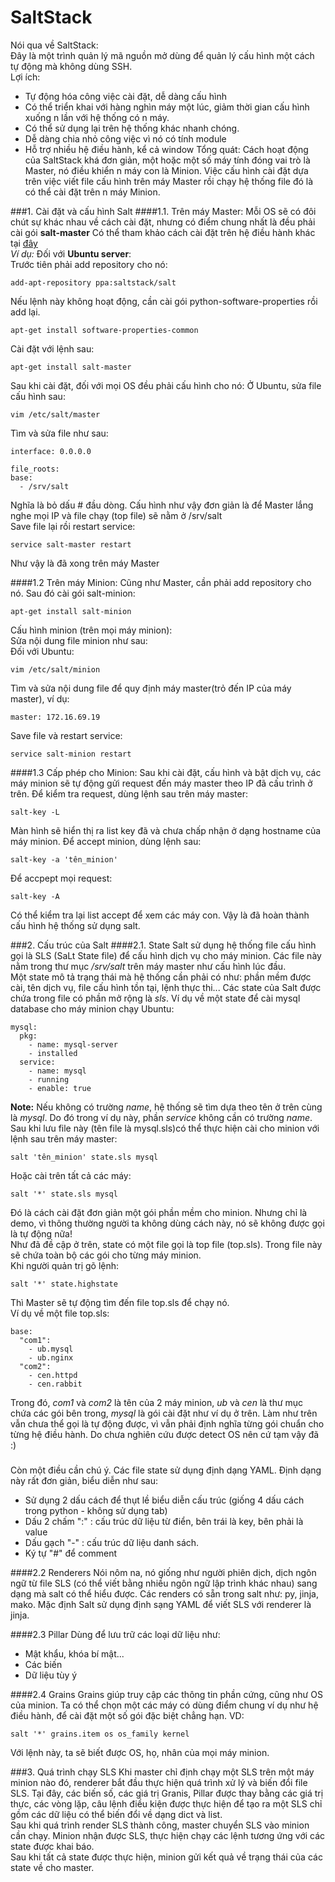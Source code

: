 SaltStack
=========
Nói qua về SaltStack: <br>
Đây là một trình quản lý mã nguồn mở dùng để quản lý cấu hình một cách tự động mà không dùng SSH. <br>
Lợi ích:
- Tự động hóa công việc cài đặt, dễ dàng cấu hình
- Có thể triển khai với hàng nghìn máy một lúc, giảm thời gian cấu hình xuống n lần với hệ thống có n máy.
- Có thể sử dụng lại trên hệ thống khác nhanh chóng.
- Dễ dàng chia nhỏ công việc vì nó có tính module
- Hỗ trợ nhiều hệ điều hành, kể cả window
Tổng quát:
Cách hoạt động của SaltStack khá đơn giản, một hoặc một số máy tính đóng vai trò là Master, nó điều khiển n máy con là Minion.
Việc cấu hình cài đặt dựa trên việc viết file cấu hình trên máy Master rồi chạy hệ thống file đó là có thể cài đặt trên n máy Minion.

###1. Cài đặt và cấu hình Salt
####1.1. Trên máy Master:
Mỗi OS sẽ có đôi chút sự khác nhau về cách cài đặt, nhưng có điểm chung nhất là đều phải cài gói **salt-master**
Có thể tham khảo cách cài đặt trên hệ điều hành khác tại [đây](http://docs.saltstack.com/en/latest/topics/installation/index.html#quick-install) <br>
*Ví dụ:* Đối với **Ubuntu server**: <br>
Trước tiên phải add repository cho nó:

    add-apt-repository ppa:saltstack/salt

Nếu lệnh này không hoạt động, cần cài gói python-software-properties rồi add lại.

    apt-get install software-properties-common

Cài đặt với lệnh sau:

    apt-get install salt-master

Sau khi cài đặt, đối với mọi OS đều phải cấu hình cho nó:
Ở Ubuntu, sửa file cấu hình sau:

    vim /etc/salt/master

Tìm và sửa file như sau:

    interface: 0.0.0.0
  
    file_roots:
    base:
      - /srv/salt

Nghĩa là bỏ dấu # đầu dòng. Cấu hình như vậy đơn giản là để Master lắng nghe mọi IP và file chạy (top file) sẽ nằm ở /srv/salt <br>
Save file lại rồi restart service:

    service salt-master restart

Như vậy là đã xong trên máy Master

####1.2 Trên máy Minion:
Cũng như Master, cần phải add repository cho nó. Sau đó cài gói salt-minion:

    apt-get install salt-minion

Cấu hình minion (trên mọi máy minion): <br>
Sửa nội dung file minion như sau: <br>
Đối với Ubuntu:

    vim /etc/salt/minion
  
Tìm và sửa nội dung file để quy định máy master(trỏ đến IP của máy master), ví dụ:

    master: 172.16.69.19

Save file và restart service:

    service salt-minion restart

####1.3 Cấp phép cho Minion:
Sau khi cài đặt, cấu hình và bật dịch vụ, các máy minion sẽ tự động gửi request đến máy master theo IP đã cấu trình ở trên.
Để kiểm tra request, dùng lệnh sau trên máy master:

    salt-key -L

Màn hình sẽ hiển thị ra list key đã và chưa chấp nhận ở dạng hostname của máy minion. Để accept minion, dùng lệnh sau:

    salt-key -a 'tên_minion'

Để accpept mọi request:

    salt-key -A

Có thể kiểm tra lại list accept để xem các máy con. Vậy là đã hoàn thành cấu hình hệ thống sử dụng salt.

###2. Cấu trúc của Salt
####2.1. State
Salt sử dụng hệ thống file cấu hình gọi là SLS (SaLt State file) để cấu hình dịch vụ cho máy minion.
Các file này nằm trong thư mục */srv/salt* trên máy master như cấu hình lúc đầu.<br>
Một state mô tả trạng thái mà hệ thống cần phải có như: phần mềm được cài, tên dịch vụ, file cấu hình tồn tại, lệnh thực thi...
Các state của Salt được chứa trong file có phần mở rộng là *sls*. Ví dụ về một state để cài mysql database cho máy minion chạy Ubuntu:

    mysql:
      pkg:
        - name: mysql-server
        - installed
      service:
        - name: mysql 
        - running
        - enable: true

**Note:** Nếu không có trường *name*, hệ thống sẽ tìm dựa theo tên ở trên cùng là *mysql*. Do đó trong ví dụ này, phần *service* không cần có trường *name*.
Sau khi lưu file này (tên file là mysql.sls)có thể thực hiện cài cho minion với lệnh sau trên máy master:

    salt 'tên_minion' state.sls mysql

Hoặc cài trên tất cả các máy:

    salt '*' state.sls mysql

Đó là cách cài đặt đơn giản một gói phần mềm cho minion. Nhưng chỉ là demo, vì thông thường người ta không dùng cách này, nó sẽ không được gọi là tự động nữa! <br>
Như đã đề cập ở trên, state có một file gọi là top file (top.sls). Trong file này sẽ chứa toàn bộ các gói cho từng máy minion. <br>
Khi người quản trị gõ lệnh:

    salt '*' state.highstate

Thì Master sẽ tự động tìm đến file top.sls để chạy nó. <br>
Ví dụ về một file top.sls:

    base:
      "com1":
        - ub.mysql
        - ub.nginx
      "com2":
        - cen.httpd
        - cen.rabbit

Trong đó, *com1* và *com2* là tên của 2 máy minion, *ub* và *cen* là thư mục chứa các gói bên trong, *mysql* là gói cài đặt như ví dụ ở trên.
Làm như trên vẫn chưa thể gọi là tự động được, vì vẫn phải định nghĩa từng gói chuẩn cho từng hệ điều hành.
Do chưa nghiên cứu được detect OS nên cứ tạm vậy đã :)
### 
Còn một điều cần chú ý. Các file state sử dụng định dạng YAML. Định dạng này rất đơn giản, biểu diễn như sau:
- Sử dụng 2 dấu cách để thụt lề biểu diễn cấu trúc (giống 4 dấu cách trong python - không sử dụng tab)
- Dấu 2 chấm ":" : cấu trúc dữ liệu từ điển, bên trái là key, bên phải là value
- Dấu gạch "-" : cấu trúc dữ liệu danh sách.
- Ký tự "#" để comment

####2.2 Renderers
Nói nôm na, nó giống như người phiên dịch, dịch ngôn ngữ từ file SLS (có thể viết bằng nhiều ngôn ngữ lập trình khác nhau) sang dạng mà salt có thể hiểu được.
Các renders có sẵn trong salt như: py, jinja, mako. Mặc định Salt sử dụng định sạng YAML để viết SLS với renderer là jinja.

####2.3 Pillar
Dùng để lưu trữ các loại dữ liệu như:
- Mật khẩu, khóa bí mật...
- Các biến
- Dữ liệu tùy ý

####2.4 Grains
Grains giúp truy cập các thông tin phần cứng, cũng như OS của minion. Ta có thể chọn một các máy có dùng điểm chung ví dụ như hệ điều hành, để cài đặt một số gói đặc biệt chẳng hạn.
VD:

    salt '*' grains.item os os_family kernel

Với lệnh này, ta sẽ biết được OS, họ, nhân của mọi máy minion.

###3. Quá trình chạy SLS
Khi master chỉ định chạy một SLS trên một máy minion nào đó, renderer bắt đầu thực hiện quá trình xử lý và biến đổi file SLS. Tại đây, các biến số, các giá trị Granis, Pillar được thay bằng các giá trị thực, các vòng lặp, câu lệnh điều kiện được thực hiện để tạo ra một SLS chỉ gồm các dữ liệu có thể biến đổi về dạng dict và list. <br>
Sau khi quá trình render SLS thành công, master chuyển SLS vào minion cần chạy. Minion nhận được SLS, thực hiện chạy các lệnh tương ứng với các state được khai báo. <br>
Sau khi tất cả state được thực hiện, minion gửi kết quả về trạng thái của các state về cho master.


